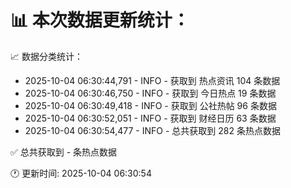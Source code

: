 📊 本次数据更新统计：
==========================

📈 数据分类统计：
- 2025-10-04 06:30:44,791 - INFO - 获取到 热点资讯 104 条数据
- 2025-10-04 06:30:46,750 - INFO - 获取到 今日热点 19 条数据
- 2025-10-04 06:30:49,418 - INFO - 获取到 公社热帖 96 条数据
- 2025-10-04 06:30:52,051 - INFO - 获取到 财经日历 63 条数据
- 2025-10-04 06:30:54,477 - INFO - 总共获取到 282 条热点数据

✅ 总共获取到 - 条热点数据

🕐 更新时间: 2025-10-04 06:30:54
